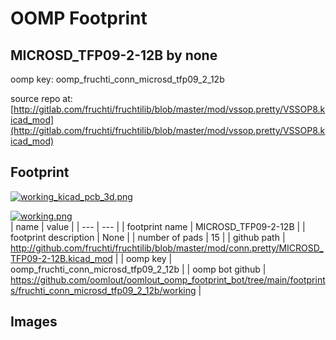 # OOMP Footprint  
## MICROSD_TFP09-2-12B  by none  
  
oomp key: oomp_fruchti_conn_microsd_tfp09_2_12b  
  
source repo at: [http://gitlab.com/fruchti/fruchtilib/blob/master/mod/vssop.pretty/VSSOP8.kicad_mod](http://gitlab.com/fruchti/fruchtilib/blob/master/mod/vssop.pretty/VSSOP8.kicad_mod)  
## Footprint  
  
[![working_kicad_pcb_3d.png](working_kicad_pcb_3d_600.png)](working_kicad_pcb_3d.png)  
  
[![working.png](working_600.png)](working.png)  
| name | value | 
| --- | --- | 
| footprint name | MICROSD_TFP09-2-12B | 
| footprint description | None | 
| number of pads | 15 | 
| github path | http://github.com/fruchti/fruchtilib/blob/master/mod/conn.pretty/MICROSD_TFP09-2-12B.kicad_mod | 
| oomp key | oomp_fruchti_conn_microsd_tfp09_2_12b | 
| oomp bot github | https://github.com/oomlout/oomlout_oomp_footprint_bot/tree/main/footprints/fruchti_conn_microsd_tfp09_2_12b/working | 
## Images  
